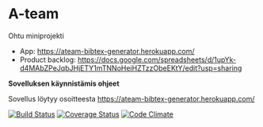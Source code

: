 # A-team 
Ohtu miniprojekti
* App: https://ateam-bibtex-generator.herokuapp.com/
* Product backlog: https://docs.google.com/spreadsheets/d/1upYk-d4MAbZPeJqbJHjETY1mTNNoHeiHZTzzObeEKtY/edit?usp=sharing


**Sovelluksen käynnistämis ohjeet**

Sovellus löytyy osoitteesta https://ateam-bibtex-generator.herokuapp.com/


[![Build Status](https://travis-ci.org/joomoz/A-team.svg?branch=master)](https://travis-ci.org/joomoz/A-team)
[![Coverage Status](https://coveralls.io/repos/github/joomoz/A-team/badge.svg?branch=master)](https://coveralls.io/github/joomoz/A-team?branch=master)
[![Code Climate](https://codeclimate.com/github/joomoz/A-team.png)](https://codeclimate.com/github/joomoz/A-team)
